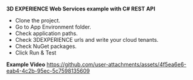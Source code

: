 **3D EXPERIENCE Web Services example with C# REST API**
  - Clone the project.
  - Go to App Environment folder.
  - Check application paths. 
  - Check 3DEXPERIENCE urls and write your cloud tenants.
  - Check NuGet packages.
  - Click Run & Test

**Example Video**
https://github.com/user-attachments/assets/4f5ea6e6-eab4-4c2b-95ec-5c7598135609
